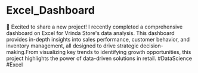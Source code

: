 # Excel_Dashboard
🚀 Excited to share a new project! I recently completed a comprehensive dashboard on Excel for Vrinda Store's data analysis. This dashboard provides 
in-depth insights into sales performance, customer behavior, and inventory management, all designed to drive strategic decision-making.From visualizing key trends to identifying growth opportunities, this project highlights the power of data-driven solutions in retail.
#DataScience #Excel 
